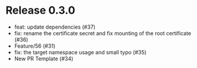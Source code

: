 # Release 0.3.0

- feat: update dependencies (#37)
- fix: rename the certificate secret and fix mounting of the root certificate (#36)
- Feature/56 (#31)
- fix: the target namespace usage and small typo (#35)
- New PR Template (#34)
